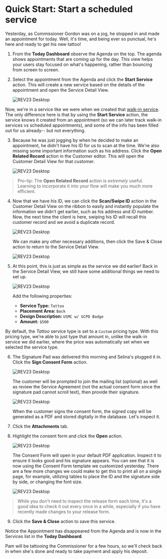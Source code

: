 # Quick Start: Start a scheduled service

Yesterday, as Commissioner Gordon was on a jog, he stopped in and made an appointment for today. Well, it's time, and being ever so punctual, he's here and ready to get his new tattoo!

1. From the **Today Dashboard** observe the Agenda on the top. The agenda shows appointments that are coming up for the day. This view helps your users stay focused on what's happening, rather than bouncing from screen to screen.

2. Select the appointment from the Agenda and click the **Start Service** action. This will create a new service based on the details of the appointment and open the Service Detail View.

    ![REV23 Desktop](img/today_dashboard_agenda_start_service.png)

Now, we're in a service like we were when we created that [walk-in service](start-a-walk-in-service.md). The only difference here is that by using the **Start Service** action, the service knows it created from an appointment (so we can later track walk-in services vs scheduled appointments), and some of the info has been filled out for us already-- but not everything.

3. Because he was just jogging by when he decided to make an appointment, he didn't have his ID for us to scan at the time. We're also missing some important information such as his address. Click the **Open Related Record** action in the Customer editor. This will open the Customer Detail View for that customer.

    ![REV23 Desktop](img/service_detail_view_customer_open_object.png)

> Pro-tip: The **Open Related Record** action is *extremely* useful. Learning to incorporate it into your flow will make you much more efficient.

4. Now that we have his ID, we can click the **Scan/Swipe ID** action in the Customer Detail View on the ribbon to easily and instantly populate the information we didn't get earlier, such as his address and ID number. Now, the next time the client is here, swiping his ID will recall this customer record and we avoid a duplicate record.

    ![REV23 Desktop](img/customer_detail_view_scan_swipe_id.png)

    We can make any other necessary additions, then click the Save & Close action to return to the Service Detail View.

    ![REV23 Desktop](img/customer_detail_view_complete_customer.png)

5. At this point, this is just as simple as the service we did earlier! Back in the Service Detail View, we still have some additional things we need to set up.
   
   ![REV23 Desktop](img/service_detail_view_scheduled_service.png)

    Add the following properties:
    - **Service Type:** `Tattoo`
    - **Placement Area:** `Back`
    - **Design Description:** `USMC w/ GCPD Badge`
    - **Amount:** `$500`

By default, the *Tattoo* service type is set to a `Custom` pricing type. With this pricing type, we're able to just type that amount in, unlike the walk-in service we did earlier, where the price was automatically set when we selected the service type.

6. The Signature Pad was delivered this morning and Selina's plugged it in. Click the **Sign Consent Form** action.

   ![REV23 Desktop](img/service_detail_view_sign_consent_form.png)

   The customer will be prompted to join the mailing list (optional) as well as review the Service Agreement (not the actual consent form since the signature pad cannot scroll text), then provide their signature.

   ![REV23 Desktop](img/service_signature_capture.png)

    When the customer signs the consent form, the signed copy will be generated as a PDF and stored digitally in the database. Let's inspect it.

7. Click the **Attachments** tab.
8. Highlight the consent form and click the **Open** action.

    ![REV23 Desktop](img/service_detail_view_attachments_open.png)

    The Consent Form will open in your default PDF application. Inspect it to ensure it looks good and his signature appears. You can see that it is now using the Consent Form template we customized yesterday. There are a few more changes we could make to get this to print all on a single page, for example, utilizing tables to place the ID and the signature side by side, or changing the font size.

    ![REV23 Desktop](img/signed_consent_form.png)

> While you don't need to inspect the release form each time, it's a good idea to check it out every once in a while, especially if you have recently made changes to your release form.

9. Click the **Save & Close** action to save this service.

Notice the Appointment has disappeared from the Agenda and is now in the Services list in the **Today Dashboard**.

Pam will be tattooing the Commissioner for a few hours, so we'll check back in when she's done and ready to take payment and apply his deposit.